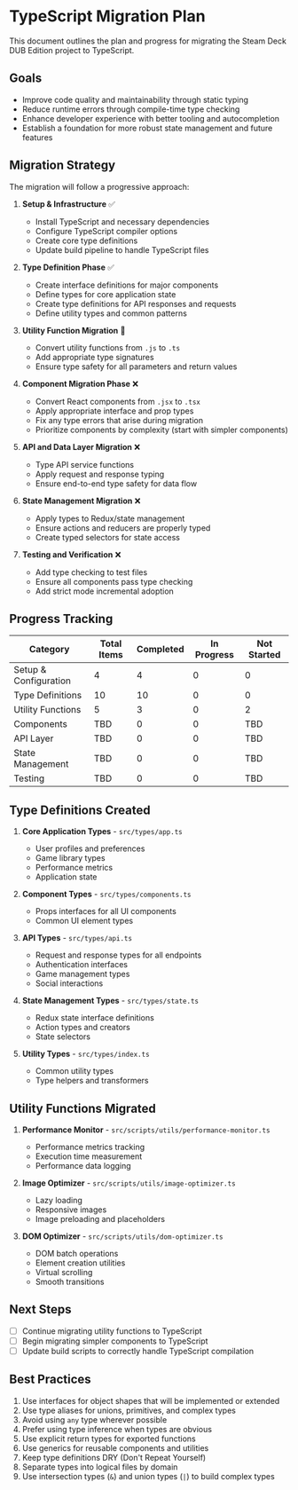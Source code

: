 # TypeScript Migration Plan

This document outlines the plan and progress for migrating the Steam Deck DUB Edition project to TypeScript.

## Goals

- Improve code quality and maintainability through static typing
- Reduce runtime errors through compile-time type checking
- Enhance developer experience with better tooling and autocompletion
- Establish a foundation for more robust state management and future features

## Migration Strategy

The migration will follow a progressive approach:

1. **Setup & Infrastructure** ✅
   - Install TypeScript and necessary dependencies
   - Configure TypeScript compiler options
   - Create core type definitions
   - Update build pipeline to handle TypeScript files

2. **Type Definition Phase** ✅
   - Create interface definitions for major components
   - Define types for core application state
   - Create type definitions for API responses and requests
   - Define utility types and common patterns

3. **Utility Function Migration** 🔄
   - Convert utility functions from `.js` to `.ts`
   - Add appropriate type signatures
   - Ensure type safety for all parameters and return values

4. **Component Migration Phase** ❌
   - Convert React components from `.jsx` to `.tsx`
   - Apply appropriate interface and prop types
   - Fix any type errors that arise during migration
   - Prioritize components by complexity (start with simpler components)

5. **API and Data Layer Migration** ❌
   - Type API service functions
   - Apply request and response typing
   - Ensure end-to-end type safety for data flow

6. **State Management Migration** ❌
   - Apply types to Redux/state management
   - Ensure actions and reducers are properly typed
   - Create typed selectors for state access

7. **Testing and Verification** ❌
   - Add type checking to test files
   - Ensure all components pass type checking
   - Add strict mode incremental adoption

## Progress Tracking

| Category | Total Items | Completed | In Progress | Not Started |
|----------|-------------|-----------|-------------|-------------|
| Setup & Configuration | 4 | 4 | 0 | 0 |
| Type Definitions | 10 | 10 | 0 | 0 |
| Utility Functions | 5 | 3 | 0 | 2 |
| Components | TBD | 0 | 0 | TBD |
| API Layer | TBD | 0 | 0 | TBD |
| State Management | TBD | 0 | 0 | TBD |
| Testing | TBD | 0 | 0 | TBD |

## Type Definitions Created

1. **Core Application Types** - `src/types/app.ts`
   - User profiles and preferences
   - Game library types
   - Performance metrics
   - Application state

2. **Component Types** - `src/types/components.ts`
   - Props interfaces for all UI components
   - Common UI element types

3. **API Types** - `src/types/api.ts`
   - Request and response types for all endpoints
   - Authentication interfaces
   - Game management types
   - Social interactions

4. **State Management Types** - `src/types/state.ts`
   - Redux state interface definitions
   - Action types and creators
   - State selectors

5. **Utility Types** - `src/types/index.ts`
   - Common utility types
   - Type helpers and transformers

## Utility Functions Migrated

1. **Performance Monitor** - `src/scripts/utils/performance-monitor.ts`
   - Performance metrics tracking
   - Execution time measurement
   - Performance data logging

2. **Image Optimizer** - `src/scripts/utils/image-optimizer.ts`
   - Lazy loading
   - Responsive images
   - Image preloading and placeholders

3. **DOM Optimizer** - `src/scripts/utils/dom-optimizer.ts`
   - DOM batch operations
   - Element creation utilities
   - Virtual scrolling
   - Smooth transitions

## Next Steps

- [ ] Continue migrating utility functions to TypeScript
- [ ] Begin migrating simpler components to TypeScript
- [ ] Update build scripts to correctly handle TypeScript compilation

## Best Practices

1. Use interfaces for object shapes that will be implemented or extended
2. Use type aliases for unions, primitives, and complex types
3. Avoid using `any` type wherever possible
4. Prefer using type inference when types are obvious
5. Use explicit return types for exported functions
6. Use generics for reusable components and utilities
7. Keep type definitions DRY (Don't Repeat Yourself)
8. Separate types into logical files by domain
9. Use intersection types (`&`) and union types (`|`) to build complex types 
